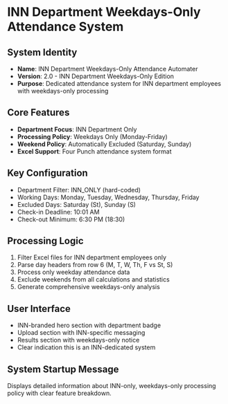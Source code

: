 # INN Department Weekdays-Only Attendance System

## System Identity
- **Name**: INN Department Weekdays-Only Attendance Automater
- **Version**: 2.0 - INN Department Weekdays-Only Edition
- **Purpose**: Dedicated attendance system for INN department employees with weekdays-only processing

## Core Features
- **Department Focus**: INN Department Only
- **Processing Policy**: Weekdays Only (Monday-Friday)
- **Weekend Policy**: Automatically Excluded (Saturday, Sunday)
- **Excel Support**: Four Punch attendance system format

## Key Configuration
- Department Filter: INN_ONLY (hard-coded)
- Working Days: Monday, Tuesday, Wednesday, Thursday, Friday
- Excluded Days: Saturday (St), Sunday (S)
- Check-in Deadline: 10:01 AM
- Check-out Minimum: 6:30 PM (18:30)

## Processing Logic
1. Filter Excel files for INN department employees only
2. Parse day headers from row 6 (M, T, W, Th, F vs St, S)
3. Process only weekday attendance data
4. Exclude weekends from all calculations and statistics
5. Generate comprehensive weekdays-only analysis

## User Interface
- INN-branded hero section with department badge
- Upload section with INN-specific messaging
- Results section with weekdays-only notice
- Clear indication this is an INN-dedicated system

## System Startup Message
Displays detailed information about INN-only, weekdays-only processing policy with clear feature breakdown.
